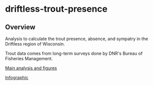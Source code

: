 # driftless-trout-presence

## Overview

Analysis to calculate the trout presence, absence, and sympatry in the Driftless region of Wisconsin.

Trout data comes from long-term surveys done by DNR's Bureau of Fisheries Management. 

[Main analysis and figures](R/bnt-dirftless-streams.md)

[Infographic](R/bnt-dirftless-streams_files/figure-gfm/unnamed-chunk-11-1.md)
